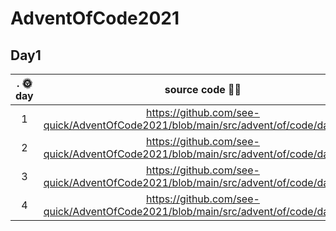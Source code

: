 # AdventOfCode2021

## Day1

|.         🌞day	          |  source code 🧑‍💻 	|   
|:-----------------------:	|:--------------:	|
|    1   	|  https://github.com/see-quick/AdventOfCode2021/blob/main/src/advent/of/code/day1.java |
|   2  	| https://github.com/see-quick/AdventOfCode2021/blob/main/src/advent/of/code/day2.java |
|    3   	|  https://github.com/see-quick/AdventOfCode2021/blob/main/src/advent/of/code/day3.java |
|    4   	|  https://github.com/see-quick/AdventOfCode2021/blob/main/src/advent/of/code/day4.java |
